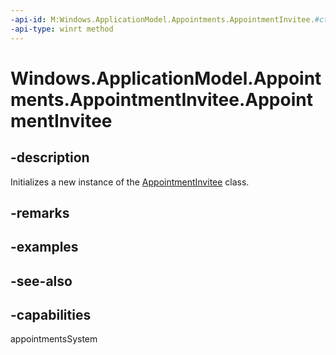 ```yaml
---
-api-id: M:Windows.ApplicationModel.Appointments.AppointmentInvitee.#ctor
-api-type: winrt method
---
```


<!-- Method syntax
public AppointmentInvitee()
-->

# Windows.ApplicationModel.Appointments.AppointmentInvitee.AppointmentInvitee

## -description
Initializes a new instance of the [AppointmentInvitee](appointmentinvitee.md) class.

## -remarks

## -examples

## -see-also

## -capabilities
appointmentsSystem
